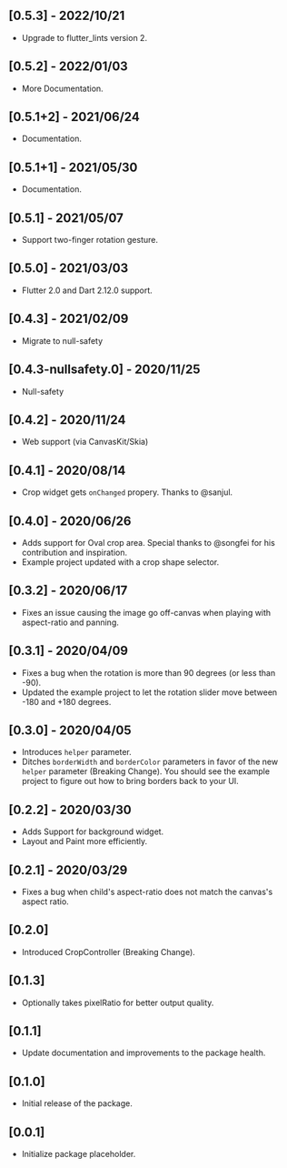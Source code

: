 ## [0.5.3] - 2022/10/21

- Upgrade to flutter_lints version 2.

## [0.5.2] - 2022/01/03

- More Documentation.

## [0.5.1+2] - 2021/06/24

- Documentation.

## [0.5.1+1] - 2021/05/30

- Documentation.


## [0.5.1] - 2021/05/07

- Support two-finger rotation gesture.

## [0.5.0] - 2021/03/03

- Flutter 2.0 and Dart 2.12.0 support.

## [0.4.3] - 2021/02/09

- Migrate to null-safety

## [0.4.3-nullsafety.0] - 2020/11/25

- Null-safety

## [0.4.2] - 2020/11/24

- Web support (via CanvasKit/Skia)

## [0.4.1] - 2020/08/14

- Crop widget gets `onChanged` propery. Thanks to @sanjul.

## [0.4.0] - 2020/06/26

- Adds support for Oval crop area. Special thanks to @songfei for his contribution and inspiration.
- Example project updated with a crop shape selector.

## [0.3.2] - 2020/06/17

- Fixes an issue causing the image go off-canvas when playing with aspect-ratio and panning.

## [0.3.1] - 2020/04/09

- Fixes a bug when the rotation is more than 90 degrees (or less than -90).
- Updated the example project to let the rotation slider move between -180 and +180 degrees.

## [0.3.0] - 2020/04/05

- Introduces `helper` parameter.
- Ditches `borderWidth` and `borderColor` parameters in favor of the new `helper` parameter (Breaking Change). You should see the example project to figure out how to bring borders back to your UI.

## [0.2.2] - 2020/03/30

- Adds Support for background widget.
- Layout and Paint more efficiently.

## [0.2.1] - 2020/03/29

- Fixes a bug when child's aspect-ratio does not match the canvas's aspect ratio.

## [0.2.0]

- Introduced CropController (Breaking Change).

## [0.1.3]

- Optionally takes pixelRatio for better output quality.

## [0.1.1]

- Update documentation and improvements to the package health.

## [0.1.0]

- Initial release of the package.

## [0.0.1]

- Initialize package placeholder.
